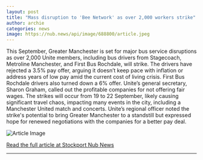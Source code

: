```yaml
---
layout: post
title: "Mass disruption to 'Bee Network' as over 2,000 workers strike"
author: archie
categories: news
image: https://nub.news/api/image/688800/article.jpeg
---
```

This September, Greater Manchester is set for major bus service disruptions as over 2,000 Unite members, including bus drivers from Stagecoach, Metroline Manchester, and First Bus Rochdale, will strike. The drivers have rejected a 3.5% pay offer, arguing it doesn’t keep pace with inflation or address years of low pay amid the current cost of living crisis. First Bus Rochdale drivers also turned down a 6% offer. Unite’s general secretary, Sharon Graham, called out the profitable companies for not offering fair wages. The strikes will occur from 19 to 22 September, likely causing significant travel chaos, impacting many events in the city, including a Manchester United match and concerts. Unite’s regional officer noted the strike's potential to bring Greater Manchester to a standstill but expressed hope for renewed negotiations with the companies for a better pay deal.

![Article Image](https://nub.news/api/image/688800/article.jpeg)

[Read the full article at Stockport Nub News](https://stockport.nub.news/news/local-news/mass-disruption-to-bee-network-as-over-2000-workers-strike-271042)

---
